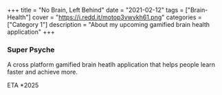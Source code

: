 +++
title = "No Brain, Left Behind"
date = "2021-02-12"
tags = ["Brain-Health"]
cover = "https://i.redd.it/motop3vwvkh61.png"
categories = ["Category 1"]
description = "About my upcoming gamified brain health application"
+++

### Super Psyche

A cross platform gamified brain heatlh application that helps people learn faster and achieve more. 

ETA *2025
